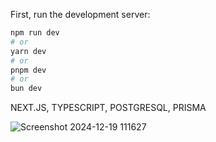 First, run the development server:

```bash
npm run dev
# or
yarn dev
# or
pnpm dev
# or
bun dev
```

NEXT.JS, TYPESCRIPT, POSTGRESQL, PRISMA

![Screenshot 2024-12-19 111627](https://github.com/user-attachments/assets/8bedf723-1fe0-435e-b502-644e59df3831)

